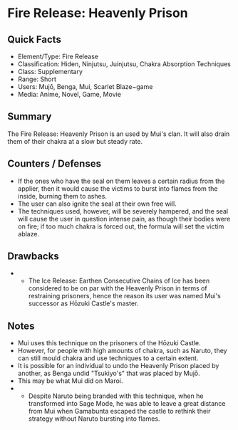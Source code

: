 # Fire Release: Heavenly Prison

## Quick Facts
- Element/Type: Fire Release
- Classification: Hiden, Ninjutsu, Juinjutsu, Chakra Absorption Techniques
- Class: Supplementary
- Range: Short
- Users: Mujō, Benga, Mui, Scarlet Blaze~game
- Media: Anime, Novel, Game, Movie

## Summary
The Fire Release: Heavenly Prison is an used by Mui's clan. It will also drain them of their chakra at a slow but steady rate.

## Counters / Defenses
- If the ones who have the seal on them leaves a certain radius from the applier, then it would cause the victims to burst into flames from the inside, burning them to ashes.
- The user can also ignite the seal at their own free will.
- The techniques used, however, will be severely hampered, and the seal will cause the user in question intense pain, as though their bodies were on fire; if too much chakra is forced out, the formula will set the victim ablaze.

## Drawbacks
- * The Ice Release: Earthen Consecutive Chains of Ice has been considered to be on par with the Heavenly Prison in terms of restraining prisoners, hence the reason its user was named Mui's successor as Hōzuki Castle's master.

## Notes
- Mui uses this technique on the prisoners of the Hōzuki Castle.
- However, for people with high amounts of chakra, such as Naruto, they can still mould chakra and use techniques to a certain extent.
- It is possible for an individual to undo the Heavenly Prison placed by another, as Benga undid "Tsukiyo's" that was placed by Mujō.
- This may be what Mui did on Maroi.
- * Despite Naruto being branded with this technique, when he transformed into Sage Mode, he was able to leave a great distance from Mui when Gamabunta escaped the castle to rethink their strategy without Naruto bursting into flames.

